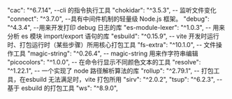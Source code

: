 "cac": "^6.7.14", --cli 的指令执行工具
"chokidar": "^3.5.3", -- 监听文件变化
"connect": "^3.7.0", --具有中间件机制的轻量级 Node.js 框架。
"debug": "^4.3.4", --用来开发打印 debug 日志的库
"es-module-lexer": "^1.0.3", -- 用来分析 es 模块 import/export 语句的库
"esbuild": "^0.15.9",  -- vite 开发时运行时、打包运行时（某些步骤）所用核心打包工具
"fs-extra": "^10.1.0", -- 文件操作工具
"magic-string": "^0.26.4", -- magic-string 用来作字符串编辑
"picocolors": "^1.0.0", -- 在命令行显示不同颜色文本的工具
"resolve": "^1.22.1", -- 一个实现了 node 路径解析算法的库
"rollup": "^2.79.1", -- 打包工具，在esbuild 无法满足时，vite 打包所用
"sirv": "^2.0.2",
"tsup": "^6.2.3", -- 基于 esbuild 的打包工具
"ws": "^8.9.0",

